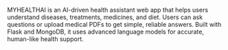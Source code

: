 MYHEALTHAI is an AI-driven health assistant web app that helps users understand diseases, treatments, medicines, and diet. Users can ask questions or upload medical PDFs to get simple, reliable answers. Built with Flask and MongoDB, it uses advanced language models for accurate, human-like health support.
